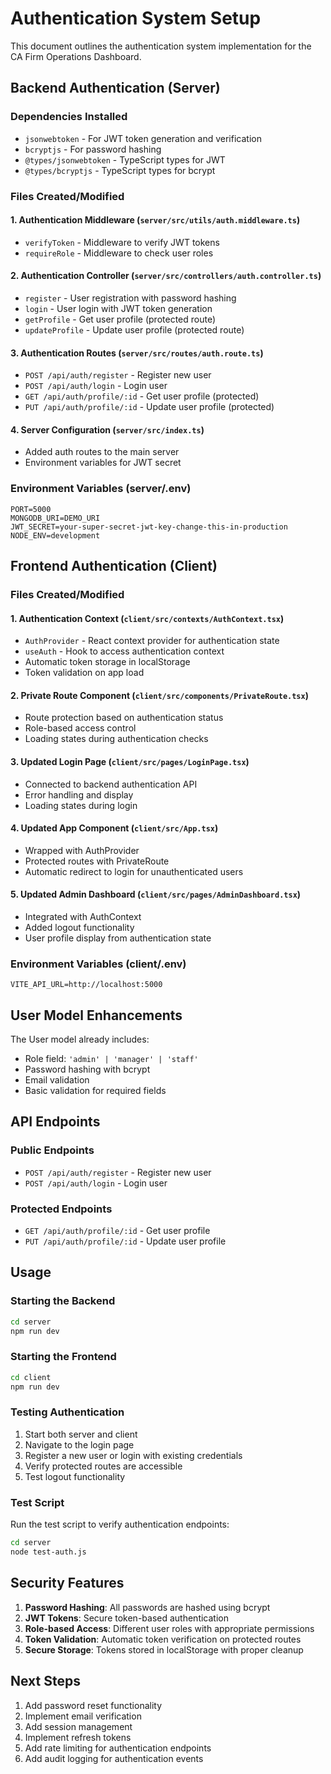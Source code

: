 # Authentication System Setup

This document outlines the authentication system implementation for the CA Firm Operations Dashboard.

## Backend Authentication (Server)

### Dependencies Installed
- `jsonwebtoken` - For JWT token generation and verification
- `bcryptjs` - For password hashing
- `@types/jsonwebtoken` - TypeScript types for JWT
- `@types/bcryptjs` - TypeScript types for bcrypt

### Files Created/Modified

#### 1. Authentication Middleware (`server/src/utils/auth.middleware.ts`)
- `verifyToken` - Middleware to verify JWT tokens
- `requireRole` - Middleware to check user roles

#### 2. Authentication Controller (`server/src/controllers/auth.controller.ts`)
- `register` - User registration with password hashing
- `login` - User login with JWT token generation
- `getProfile` - Get user profile (protected route)
- `updateProfile` - Update user profile (protected route)

#### 3. Authentication Routes (`server/src/routes/auth.route.ts`)
- `POST /api/auth/register` - Register new user
- `POST /api/auth/login` - Login user
- `GET /api/auth/profile/:id` - Get user profile (protected)
- `PUT /api/auth/profile/:id` - Update user profile (protected)

#### 4. Server Configuration (`server/src/index.ts`)
- Added auth routes to the main server
- Environment variables for JWT secret

### Environment Variables (server/.env)
```
PORT=5000
MONGODB_URI=DEMO_URI
JWT_SECRET=your-super-secret-jwt-key-change-this-in-production
NODE_ENV=development
```

## Frontend Authentication (Client)

### Files Created/Modified

#### 1. Authentication Context (`client/src/contexts/AuthContext.tsx`)
- `AuthProvider` - React context provider for authentication state
- `useAuth` - Hook to access authentication context
- Automatic token storage in localStorage
- Token validation on app load

#### 2. Private Route Component (`client/src/components/PrivateRoute.tsx`)
- Route protection based on authentication status
- Role-based access control
- Loading states during authentication checks

#### 3. Updated Login Page (`client/src/pages/LoginPage.tsx`)
- Connected to backend authentication API
- Error handling and display
- Loading states during login

#### 4. Updated App Component (`client/src/App.tsx`)
- Wrapped with AuthProvider
- Protected routes with PrivateRoute
- Automatic redirect to login for unauthenticated users

#### 5. Updated Admin Dashboard (`client/src/pages/AdminDashboard.tsx`)
- Integrated with AuthContext
- Added logout functionality
- User profile display from authentication state

### Environment Variables (client/.env)
```
VITE_API_URL=http://localhost:5000
```

## User Model Enhancements

The User model already includes:
- Role field: `'admin' | 'manager' | 'staff'`
- Password hashing with bcrypt
- Email validation
- Basic validation for required fields

## API Endpoints

### Public Endpoints
- `POST /api/auth/register` - Register new user
- `POST /api/auth/login` - Login user

### Protected Endpoints
- `GET /api/auth/profile/:id` - Get user profile
- `PUT /api/auth/profile/:id` - Update user profile

## Usage

### Starting the Backend
```bash
cd server
npm run dev
```

### Starting the Frontend
```bash
cd client
npm run dev
```

### Testing Authentication
1. Start both server and client
2. Navigate to the login page
3. Register a new user or login with existing credentials
4. Verify protected routes are accessible
5. Test logout functionality

### Test Script
Run the test script to verify authentication endpoints:
```bash
cd server
node test-auth.js
```

## Security Features

1. **Password Hashing**: All passwords are hashed using bcrypt
2. **JWT Tokens**: Secure token-based authentication
3. **Role-based Access**: Different user roles with appropriate permissions
4. **Token Validation**: Automatic token verification on protected routes
5. **Secure Storage**: Tokens stored in localStorage with proper cleanup

## Next Steps

1. Add password reset functionality
2. Implement email verification
3. Add session management
4. Implement refresh tokens
5. Add rate limiting for authentication endpoints
6. Add audit logging for authentication events 